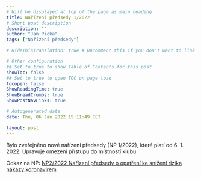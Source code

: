 ```yaml
---
# Will be displayed at top of the page as main heading
title: Nařízení předsedy 1/2022
# Short post description
description: ""
author: "Jan Picka"
tags: ["Nařízení předsedy"]

# HideThisTranslation: true # Uncomment this if you don't want to link this translation of page in translations

# Other configuration
## Set to true to show Table of Contents for this post
showToc: false
## Set to true to open TOC on page load
tocopen: false
ShowReadingTime: true
ShowBreadCrumbs: true
ShowPostNavLinks: true

# Autogenerated date
date: Thu, 06 Jan 2022 15:11:49 CET

layout: post
---
```


Bylo zveřejněno nové nařízení předsedy (NP 1/2022), které platí od 6. 1. 2022. Upravuje omezení přístupu do místností klubu.

Odkaz na NP: [NP2/2022 Nařízení předsedy o opatření ke snížení rizika nákazy koronavirem](https://wiki.pod.cvut.cz/_media/legislativa/narizeni-predsedy-np-1-2022..pdf)
